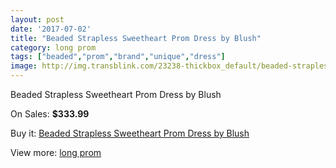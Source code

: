 ```yaml
---
layout: post
date: '2017-07-02'
title: "Beaded Strapless Sweetheart Prom Dress by Blush"
category: long prom
tags: ["beaded","prom","brand","unique","dress"]
image: http://img.transblink.com/23238-thickbox_default/beaded-strapless-sweetheart-prom-dress-by-blush.jpg
---
```

Beaded Strapless Sweetheart Prom Dress by Blush

On Sales: **$333.99**
<a href="https://www.transblink.com/en/long-prom/7364-beaded-strapless-sweetheart-prom-dress-by-blush.html"><amp-img layout="responsive" width="600" height="600" src="//img.transblink.com/23238-thickbox_default/beaded-strapless-sweetheart-prom-dress-by-blush.jpg" alt="Beaded Strapless Sweetheart Prom Dress by Blush 0" /></a>
<a href="https://www.transblink.com/en/long-prom/7364-beaded-strapless-sweetheart-prom-dress-by-blush.html"><amp-img layout="responsive" width="600" height="600" src="//img.transblink.com/23242-thickbox_default/beaded-strapless-sweetheart-prom-dress-by-blush.jpg" alt="Beaded Strapless Sweetheart Prom Dress by Blush 1" /></a>
<a href="https://www.transblink.com/en/long-prom/7364-beaded-strapless-sweetheart-prom-dress-by-blush.html"><amp-img layout="responsive" width="600" height="600" src="//img.transblink.com/23241-thickbox_default/beaded-strapless-sweetheart-prom-dress-by-blush.jpg" alt="Beaded Strapless Sweetheart Prom Dress by Blush 2" /></a>
<a href="https://www.transblink.com/en/long-prom/7364-beaded-strapless-sweetheart-prom-dress-by-blush.html"><amp-img layout="responsive" width="600" height="600" src="//img.transblink.com/23240-thickbox_default/beaded-strapless-sweetheart-prom-dress-by-blush.jpg" alt="Beaded Strapless Sweetheart Prom Dress by Blush 3" /></a>
<a href="https://www.transblink.com/en/long-prom/7364-beaded-strapless-sweetheart-prom-dress-by-blush.html"><amp-img layout="responsive" width="600" height="600" src="//img.transblink.com/23239-thickbox_default/beaded-strapless-sweetheart-prom-dress-by-blush.jpg" alt="Beaded Strapless Sweetheart Prom Dress by Blush 4" /></a>

Buy it: [Beaded Strapless Sweetheart Prom Dress by Blush](https://www.transblink.com/en/long-prom/7364-beaded-strapless-sweetheart-prom-dress-by-blush.html "Beaded Strapless Sweetheart Prom Dress by Blush")

View more: [long prom](https://www.transblink.com/en/58-long-prom "long prom")